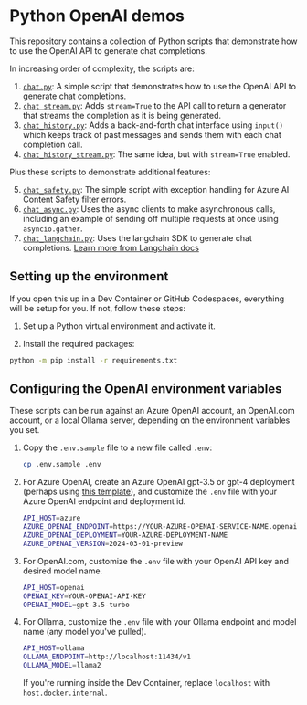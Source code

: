 # Python OpenAI demos

This repository contains a collection of Python scripts that demonstrate how to use the OpenAI API to generate chat completions.

In increasing order of complexity, the scripts are:

1. [`chat.py`](./chat.py): A simple script that demonstrates how to use the OpenAI API to generate chat completions.
2. [`chat_stream.py`](./chat_stream.py): Adds `stream=True` to the API call to return a generator that streams the completion as it is being generated.
3. [`chat_history.py`](./chat_history.py): Adds a back-and-forth chat interface using `input()` which keeps track of past messages and sends them with each chat completion call.
4. [`chat_history_stream.py`](./chat_history_stream.py): The same idea, but with `stream=True` enabled.

Plus these scripts to demonstrate additional features:

5. [`chat_safety.py`](./chat_safety.py): The simple script with exception handling for Azure AI Content Safety filter errors.
6. [`chat_async.py`](./chat_async.py): Uses the async clients to make asynchronous calls, including an example of sending off multiple requests at once using `asyncio.gather`.
6. [`chat_langchain.py`](./chat_langchain.py): Uses the langchain SDK to generate chat completions. [Learn more from Langchain docs](https://python.langchain.com/docs/get_started/quickstart)

## Setting up the environment

If you open this up in a Dev Container or GitHub Codespaces, everything will be setup for you.
If not, follow these steps:

1. Set up a Python virtual environment and activate it.

2. Install the required packages:

```bash
python -m pip install -r requirements.txt
```

## Configuring the OpenAI environment variables

These scripts can be run against an Azure OpenAI account, an OpenAI.com account, or a local Ollama server,
depending on the environment variables you set.

1. Copy the `.env.sample` file to a new file called `.env`:

    ```bash
    cp .env.sample .env
    ```

2. For Azure OpenAI, create an Azure OpenAI gpt-3.5 or gpt-4 deployment (perhaps using [this template](https://github.com/Azure-Samples/azure-openai-keyless)), and customize the `.env` file with your Azure OpenAI endpoint and deployment id.

    ```bash
    API_HOST=azure
    AZURE_OPENAI_ENDPOINT=https://YOUR-AZURE-OPENAI-SERVICE-NAME.openai.azure.com
    AZURE_OPENAI_DEPLOYMENT=YOUR-AZURE-DEPLOYMENT-NAME
    AZURE_OPENAI_VERSION=2024-03-01-preview
    ```

3. For OpenAI.com, customize the `.env` file with your OpenAI API key and desired model name.

    ```bash
    API_HOST=openai
    OPENAI_KEY=YOUR-OPENAI-API-KEY
    OPENAI_MODEL=gpt-3.5-turbo
    ```

4. For Ollama, customize the `.env` file with your Ollama endpoint and model name (any model you've pulled).

    ```bash
    API_HOST=ollama
    OLLAMA_ENDPOINT=http://localhost:11434/v1
    OLLAMA_MODEL=llama2
    ```

    If you're running inside the Dev Container, replace `localhost` with `host.docker.internal`.
